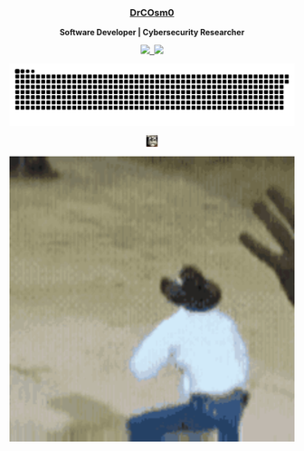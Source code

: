 <div align="center">
    <h3> <a href="https://drcosm0.github.io/projects/" target="_blank">DrCOsm0 </a> </h3>
    <p> <b> Software Developer | Cybersecurity Researcher </b> </p>
    <p align="center">
        <kbd>
            <a href="https://drcosm0.github.io/projects/" target="_blank" title="Github"><img
                    src="https://img.shields.io/badge/-Projects-3a3a3a?style=flat&logo=github&logoColor=white" />
            </a>
            <a href="https://www.linkedin.com/in/jaibhullar/" target="_blank" title="LinkedIn - Jai Bhullar">
                <img src="https://img.shields.io/badge/-Jai Bhullar-0072b1?style=flat&logo=Linkedin&logoColor=white" />
            </a>
        </kbd>
    </p>
    <a href="https://drcosm0.github.io/projects/" target="_blank" title="Snek">
        <img width="700" src="https://github.com/DrCOsm0/DrCOsm0/blob/main/assets/gen/snake.svg" />
    </a>
    <p>
    <a href="https://drcosm0.github.io/projects/" target="_blank" title="Richie!">
        <img width="20" src="https://github.com/DrCOsm0/DrCOsm0/blob/main/assets/gen/favicon.png" />
    </a>
    </p>
    <p>
    <a href="https://drcosm0.github.io/projects/" target="_blank" title="Richie!">
        <img width="700" src="https://github.com/DrCOsm0/DrCOsm0/blob/main/assets/gen/dance-cowboy.gif" />
    </a>
    </p>
</div>

